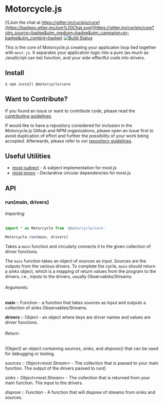 # Motorcycle.js

[![Join the chat at https://gitter.im/cyclejs/core](https://badges.gitter.im/Join%20Chat.svg)](https://gitter.im/cyclejs/core?utm_source=badge&utm_medium=badge&utm_campaign=pr-badge&utm_content=badge) [![Build Status](https://travis-ci.org/motorcyclejs/core.svg?branch=develop)](https://travis-ci.org/motorcyclejs/core)

This is the core of Motorcycle.js creating your applicaton loop tied together with `most.js`.
It separates your application logic into a pure (as much as JavaScript can be) function, and your
side-effectful code into drivers.

## Install
```
$ npm install @motorcycle/core
```

## Want to Contribute?

If you found an issue or want to contribute code, please read
the [contributing guidelines](CONTRIBUTING.md).

If would like to have a repository considered for inclusion in the
Motorcycle.js Github and NPM organizations, please open an issue first to avoid
duplication of effort and further the possibility of your work being accepted.
Afterwards, please refer to our [repository guidelines](REPOSITORIES.md).

## Useful Utilities
- [most-subject](https://github.com/mostjs-community/most-subject) - A subject
implementation for most.js
- [most-proxy](https://github.com/mostjs-community/most-proxy) - Declarative circular dependencies for most.js

## API

### run(main, drivers)

###### Importing
```js
import * as Motorcycle from '@motorcycle/core'

Motorcycle.run(main, drivers)

```

Takes a `main` function and circularly connects it to the given
collection of driver functions.

The `main` function takes an object of *sources* as input. Sources
are the outputs from the various drivers. To complete the cycle,
`main` should return a *sinks* object, which is a mapping
of return values from the program to the drivers, i.e., inputs
to the drivers, usually Observables/Streams.

###### Arguments:

**main** :: Function - a function that takes sources as input
and outputs a collection of sinks Observables/Streams.

**drivers** :: Object - an object where keys are driver names
and values are driver functions.

###### Return:

(Object) an object containing *sources*, *sinks*, and *dispose()* that
can be used for debugging or testing.

  *sources :: Object<most.Stream>* - The collection that is passed to your main function. The output of the drivers passed to run()

  *sinks :: Object<most.Stream>* - The collection that is returned from your main function. The input to the drivers.

  *dispose :: Function* - A function that will dispose of streams from sinks and sources.

[motorcycle-dom]: https://github.com/motorcyclejs/motorcycle-dom
[contributing]: https://github.com/motorcyclejs/motorcycle/blob/master/CONTRIBUTING.md
